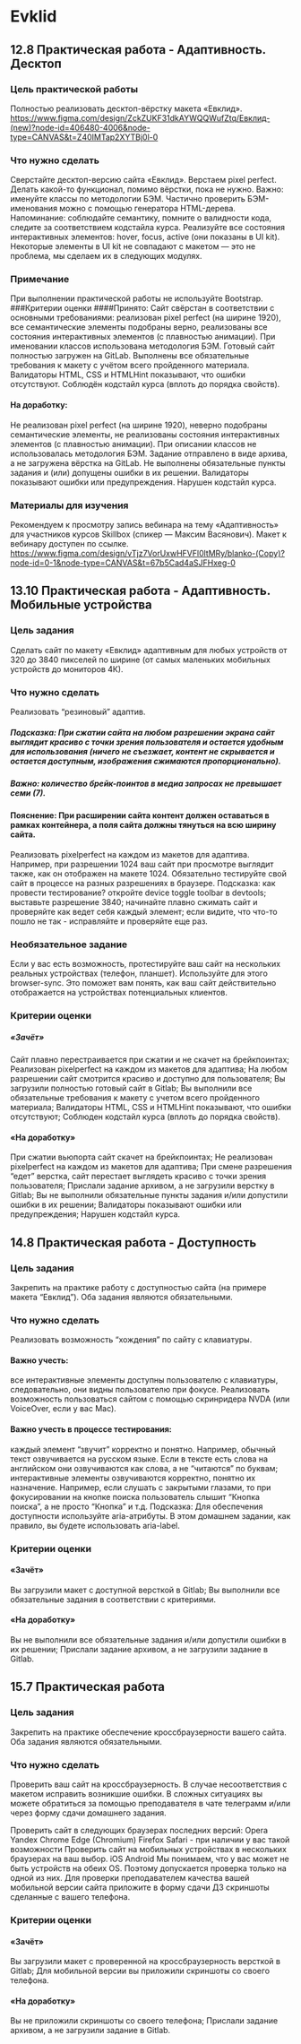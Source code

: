 # Evklid
## 12.8 Практическая работа - Адаптивность. Десктоп
### Цель практической работы
Полностью реализовать десктоп-вёрстку макета «Евклид». https://www.figma.com/design/ZckZUKF31dkAYWQQWufZtq/Евклид-(new)?node-id=406480-4006&node-type=CANVAS&t=Z40IMTap2XYTBj0l-0

### Что нужно сделать
Сверстайте десктоп-версию сайта «Евклид». Верстаем pixel perfect. Делать какой-то функционал, помимо вёрстки, пока не нужно.
Важно: именуйте классы по методологии БЭМ. Частично проверить БЭМ-именования можно с помощью генератора HTML-дерева.
Напоминание: соблюдайте семантику, помните о валидности кода, следите за соответствием кодстайла курса.
Реализуйте все состояния интерактивных элементов: hover, focus, active (они показаны в UI kit). Некоторые элементы в UI kit не совпадают с макетом — это не проблема, мы сделаем их в следующих модулях.
### Примечание
При выполнении практической работы не используйте Bootstrap.
###Критерии оценки
####Принято:
Сайт свёрстан в соответствии с основными требованиями: реализован pixel perfect (на ширине 1920), все семантические элементы подобраны верно, реализованы все состояния интерактивных элементов (с плавностью анимации).
При именовании классов использована методология БЭМ.
Готовый сайт полностью загружен на GitLab.
Выполнены все обязательные требования к макету с учётом всего пройденного материала.
Валидаторы HTML, CSS и HTMLHint показывают, что ошибки отсутствуют.
Соблюдён кодстайл курса (вплоть до порядка свойств).
#### На доработку:
Не реализован pixel perfect (на ширине 1920), неверно подобраны семантические элементы, не реализованы состояния интерактивных элементов (с плавностью анимации).
При описании классов не использовалась методология БЭМ.
Задание отправлено в виде архива, а не загружена вёрстка на GitLab.
Не выполнены обязательные пункты задания и (или) допущены ошибки в их решении.
Валидаторы показывают ошибки или предупреждения.
Нарушен кодстайл курса.

### Материалы для изучения
  Рекомендуем к просмотру запись вебинара на тему «Адаптивность» для участников курсов Skillbox (спикер — Максим Васянович).
Макет к вебинару доступен по ссылке. https://www.figma.com/design/vTjz7VorUxwHFVFl0ltMRy/blanko-(Copy)?node-id=0-1&node-type=CANVAS&t=67b5Cad4aSJFHxeg-0

## 13.10 Практическая работа - Адаптивность. Мобильные устройства
### Цель задания
Сделать сайт по макету «Евклид» адаптивным для любых устройств от 320 до 3840 пикселей по ширине (от самых маленьких мобильных устройств до мониторов 4К).

### Что нужно сделать
Реализовать “резиновый” адаптив.
##### Подсказка: При сжатии сайта на любом разрешении экрана сайт выглядит красиво с точки зрения пользователя и остается удобным для использования (ничего не съезжает, контент не скрывается и остается доступным, изображения сжимаются пропорционально).
##### Важно: количество брейк-поинтов в медиа запросах не превышает семи (7).
#### Пояснение: При расширении сайта контент должен оставаться в рамках контейнера, а поля сайта должны тянуться на всю ширину сайта.
 Реализовать pixelperfect  на каждом из макетов для адаптива. Например, при разрешении 1024 ваш сайт при просмотре выглядит также, как он отображен на макете 1024. 
 Обязательно тестируйте свой сайт в процессе на разных разрешениях в браузере.
Подсказка: как провести тестирование?
откройте device toggle toolbar в devtools;
выставьте разрешение 3840;
начинайте плавно сжимать сайт и проверяйте как ведет себя каждый элемент; 
если видите, что что-то пошло не так - исправляйте и проверяйте еще раз.

### Необязательное задание
Если у вас есть возможность, протестируйте ваш сайт на нескольких реальных устройствах (телефон, планшет). Используйте для этого browser-sync. Это поможет вам понять, как ваш сайт действительно отображается на устройствах потенциальных клиентов.

### Критерии оценки
##### «Зачёт»
Сайт плавно перестраивается при сжатии и не скачет на брейкпоинтах;
Реализован pixelperfect  на каждом из макетов для адаптива;
На любом разрешении сайт смотрится красиво и доступно для пользователя;
Вы загрузили полностью готовый сайт в Gitlab;
Вы выполнили все обязательные требования к макету с учетом всего пройденного материала;
Валидаторы HTML, CSS и HTMLHint показывают, что ошибки отсутствуют; 
Соблюден кодстайл курса (вплоть до порядка свойств).
#### «На доработку»
При сжатии вьюпорта сайт скачет на брейкпоинтах;
Не реализован pixelperfect  на каждом из макетов для адаптива;
При смене разрешения “едет” верстка, сайт перестает выглядеть красиво с точки зрения пользователя;
Прислали задание архивом, а не загрузили верстку в Gitlab; 
Вы не выполнили обязательные пункты задания и/или допустили ошибки в их решении; 
Валидаторы показывают ошибки или предупреждения; 
Нарушен кодстайл курса.

## 14.8 Практическая работа - Доступность
### Цель задания
Закрепить на практике работу с доступностью сайта (на примере макета “Евклид”).
Оба задания являются обязательными.

### Что нужно сделать
Реализовать возможность “хождения” по сайту с клавиатуры.
#### Важно учесть:
все интерактивные элементы доступны пользователю с клавиатуры, следовательно, они видны пользователю при фокусе.
Реализовать возможность пользоваться сайтом с помощью скринридера NVDA (или VoiceOver, если у вас Mac).
#### Важно учесть в процессе тестирования:
каждый элемент “звучит” корректно и понятно. Например, обычный текст озвучивается на русском языке. Если в тексте есть слова на английском они озвучиваются как слова, а не “читаются” по буквам;
интерактивные элементы озвучиваются корректно, понятно их назначение. Например, если слушать с закрытыми глазами, то при фокусировании на кнопке поиска пользователь слышит “Кнопка поиска”, а не просто “Кнопка” и т.д.
Подсказка: Для обеспечения доступности используйте aria-атрибуты. В этом домашнем задании, как правило, вы будете использовать aria-label.

### Критерии оценки
#### «Зачёт»
Вы загрузили макет с доступной версткой в Gitlab;
Вы выполнили все обязательные задания в соответствии с критериями.
#### «На доработку»
Вы не выполнили все обязательные задания и/или допустили ошибки в их решении;
Прислали задание архивом, а не загрузили задание в Gitlab.

## 15.7 Практическая работа
### Цель задания
Закрепить на практике обеспечение кроссбраузерности вашего сайта.
Оба задания являются обязательными. 

### Что нужно сделать
Проверить ваш сайт на кроссбраузерность. В случае несоответствия с макетом исправить возникшие ошибки. В сложных ситуациях вы можете обратиться за помощью преподавателя в чате телеграмм и/или через форму сдачи домашнего задания. 

 Проверить сайт в следующих браузерах последних версий:
Opera 
Yandex
Chrome
Edge (Chromium)
Firefox
Safari - при наличии у вас такой возможности
Проверить сайт на мобильных устройствах в нескольких браузерах на ваш выбор.
 iOS
Android
Мы понимаем, что у вас может не быть устройств на обеих OS. Поэтому допускается проверка только на одной из них.
Для проверки преподавателем качества вашей мобильной версии сайта приложите в форму сдачи ДЗ скриншоты сделанные с вашего телефона.

### Критерии оценки
#### «Зачёт»
Вы загрузили макет с проверенной на кроссбраузерность версткой в Gitlab;
Для мобильной версии вы приложили скриншоты со своего телефона. 
#### «На доработку»
Вы не приложили скриншоты со своего телефона;
Прислали задание архивом, а не загрузили задание в Gitlab.
